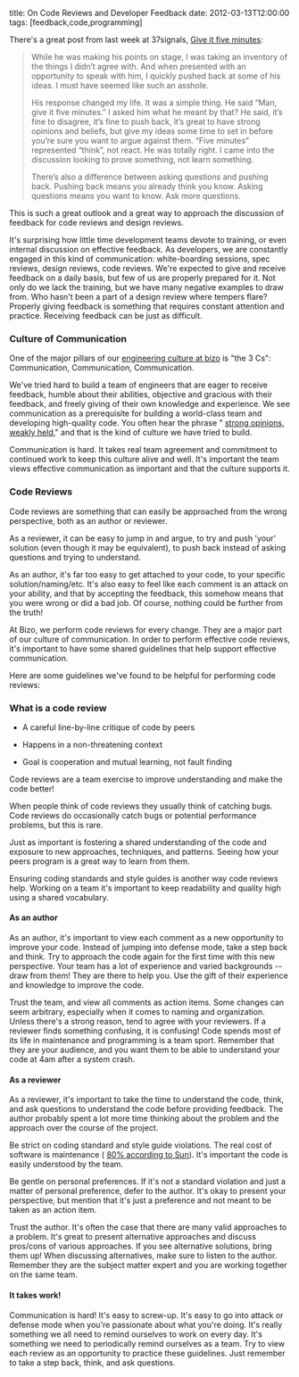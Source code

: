 title: On Code Reviews and Developer Feedback
date: 2012-03-13T12:00:00
tags: [feedback,code,programming]


There's a great post from last week at 37signals, [Give it five minutes](http://37signals.com/svn/posts/3124-give-it-five-minutes):

> While he was making his points on stage, I was taking an inventory of the things I didn’t agree with. 
> And when presented with an opportunity to speak with him, I quickly pushed back at some of his ideas. I must have seemed like such an asshole. 
>
>
> His response changed my life. It was a simple thing. He said “Man, give it five minutes.” I asked him what he meant by that? He said, it’s fine to disagree, 
> it’s fine to push back, it’s great to have strong opinions and beliefs, but give my ideas some time to set in before you’re sure you want to argue against them. 
> “Five minutes” represented “think”, not react. He was totally right. I came into the discussion looking to prove something, not learn something. 
>
>
> There’s also a difference between asking questions and pushing back. Pushing back means you already think you know. Asking questions means you want to know. Ask more questions.
 
This is such a great outlook and a great way to approach the discussion of feedback for code reviews and design reviews. 


It's surprising how little time development teams devote to training, or even internal discussion on effective feedback.  As developers, we are constantly engaged in this kind of communication: white-boarding sessions, spec reviews, design reviews, code reviews.  We're expected to give and receive feedback on a daily basis, but few of us are properly prepared for it.  Not only do we lack the training, but we have many negative examples to draw from.  Who hasn't been a part of a design review where tempers flare?  Properly giving feedback is something that requires constant attention and practice.  Receiving feedback can be just as difficult. 

### Culture of Communication
 
One of the major pillars of our 
[engineering culture at bizo]() is "the 3 Cs": Communication, Communication, Communication. 

We've tried hard to build a team of engineers that are eager to receive feedback, humble about their abilities, objective and gracious with their feedback, and freely giving of their own knowledge and experience.  We see communication as a prerequisite for building a world-class team and developing high-quality code. You often hear the phrase "
[strong opinions, weakly held](http://bobsutton.typepad.com/my_weblog/2006/07/strong_opinions.html)," and that is the kind of culture we have tried to build. 

Communication is hard.  It takes real team agreement and commitment to continued work to keep this culture alive and well. It's important the team views effective communication as important and that the culture supports it. 

### Code Reviews
 
Code reviews are something that can easily be approached from the wrong perspective, both as an author or reviewer. 

As a reviewer, it can be easy to jump in and argue, to try and push 'your' solution (even though it may be equivalent), to push back instead of asking questions and trying to understand. 

As an author, it's far too easy to get attached to your code, to your specific solution/naming/etc.  It's also easy to feel like each comment is an attack on your ability, and that by accepting the feedback, this somehow means that you were wrong or did a bad job.  Of course, nothing could be further from the truth! 

At Bizo, we perform code reviews for every change.  They are a major part of our culture of communication.  In order to perform effective code reviews, it's important to have some shared guidelines that help support effective communication. 

Here are some guidelines we've found to be helpful for performing code reviews: 

### What is a code review

* A careful line-by-line critique of code by peers
  
* Happens in a non-threatening context
  
* Goal is cooperation and mutual learning, not fault finding

Code reviews are a team exercise to improve understanding and make the code better! 

When people think of code reviews they usually think of catching bugs.  Code reviews do occasionally catch bugs or potential performance problems, but this is rare.

Just as important is fostering a shared understanding of the code and exposure to new approaches, techniques, and patterns.  Seeing how your peers program is a great way to learn from them.

Ensuring coding standards and style guides is another way code reviews help.  Working on a team it's important to keep readability and quality high using a shared vocabulary. 

#### As an author

As an author, it's important to view each comment as a new opportunity to improve your code.  Instead of jumping into defense mode, take a step back and think.  Try to approach the code again for the first time with this new perspective.  Your team has a lot of experience and varied backgrounds -- draw from them!  They are there to help you.  Use the gift of their experience and knowledge to improve the code.

Trust the team, and view all comments as action items.  Some changes can seem arbitrary, especially when it comes to naming and organization.  Unless there's a strong reason, tend to agree with your reviewers.  If a reviewer finds something confusing, it is confusing!  Code spends most of its life in maintenance and programming is a team sport.  Remember that they are your audience, and you want them to be able to understand your code at 4am after a system crash. 


#### As a reviewer

As a reviewer, it's important to take the time to understand the code, think, and ask questions to understand the code before providing feedback.  The author probably spent a lot more time thinking about the problem and the approach over the course of the project.

Be strict on coding standard and style guide violations.  The real cost of software is maintenance (
[80% according to Sun](http://www.oracle.com/technetwork/java/javase/documentation/codeconventions-139411.html#16712)).  It's important the code is easily understood by the team.

Be gentle on personal preferences.  If it's not a standard violation and just a matter of personal preference, defer to the author.  It's okay to present your perspective, but mention that it's just a preference and not meant to be taken as an action item.

Trust the author.  It's often the case that there are many valid approaches to a problem.  It's great to present alternative approaches and discuss pros/cons of various approaches.  If you see alternative solutions, bring them up!  When discussing alternatives, make sure to listen to the author.  Remember they are the subject matter expert and you are working together on the same team. 

#### It takes work!

Communication is hard!  It's easy to screw-up.  It's easy to go into attack or defense mode when you're passionate about what you're doing.  It's really something we all need to remind ourselves to work on every day.  It's something we need to periodically remind ourselves as a team.  Try to view each review as an opportunity to practice these guidelines.  Just remember to take a step back, think, and ask questions.
